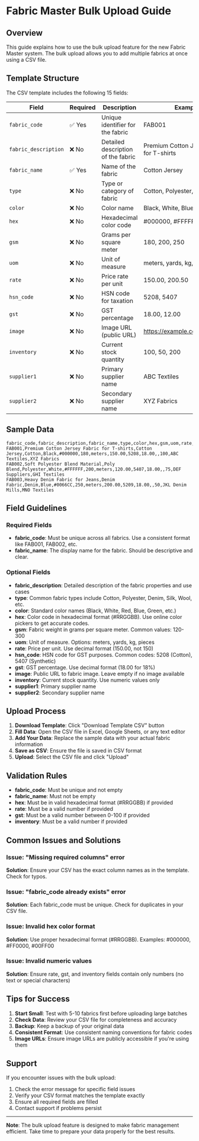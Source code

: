 # Fabric Master Bulk Upload Guide

## Overview
This guide explains how to use the bulk upload feature for the new Fabric Master system. The bulk upload allows you to add multiple fabrics at once using a CSV file.

## Template Structure

The CSV template includes the following 15 fields:

| Field | Required | Description | Example |
|-------|----------|-------------|---------|
| `fabric_code` | ✅ Yes | Unique identifier for the fabric | FAB001 |
| `fabric_description` | ❌ No | Detailed description of the fabric | Premium Cotton Jersey Fabric for T-shirts |
| `fabric_name` | ✅ Yes | Name of the fabric | Cotton Jersey |
| `type` | ❌ No | Type or category of fabric | Cotton, Polyester, Denim |
| `color` | ❌ No | Color name | Black, White, Blue |
| `hex` | ❌ No | Hexadecimal color code | #000000, #FFFFFF |
| `gsm` | ❌ No | Grams per square meter | 180, 200, 250 |
| `uom` | ❌ No | Unit of measure | meters, yards, kg, pieces |
| `rate` | ❌ No | Price rate per unit | 150.00, 200.50 |
| `hsn_code` | ❌ No | HSN code for taxation | 5208, 5407 |
| `gst` | ❌ No | GST percentage | 18.00, 12.00 |
| `image` | ❌ No | Image URL (public URL) | https://example.com/image.jpg |
| `inventory` | ❌ No | Current stock quantity | 100, 50, 200 |
| `supplier1` | ❌ No | Primary supplier name | ABC Textiles |
| `supplier2` | ❌ No | Secondary supplier name | XYZ Fabrics |

## Sample Data

```csv
fabric_code,fabric_description,fabric_name,type,color,hex,gsm,uom,rate,hsn_code,gst,image,inventory,supplier1,supplier2
FAB001,Premium Cotton Jersey Fabric for T-shirts,Cotton Jersey,Cotton,Black,#000000,180,meters,150.00,5208,18.00,,100,ABC Textiles,XYZ Fabrics
FAB002,Soft Polyester Blend Material,Poly Blend,Polyester,White,#FFFFFF,200,meters,120.00,5407,18.00,,75,DEF Suppliers,GHI Textiles
FAB003,Heavy Denim Fabric for Jeans,Denim Fabric,Denim,Blue,#0066CC,250,meters,200.00,5209,18.00,,50,JKL Denim Mills,MNO Textiles
```

## Field Guidelines

### Required Fields
- **fabric_code**: Must be unique across all fabrics. Use a consistent format like FAB001, FAB002, etc.
- **fabric_name**: The display name for the fabric. Should be descriptive and clear.

### Optional Fields
- **fabric_description**: Detailed description of the fabric properties and use cases
- **type**: Common fabric types include Cotton, Polyester, Denim, Silk, Wool, etc.
- **color**: Standard color names (Black, White, Red, Blue, Green, etc.)
- **hex**: Color code in hexadecimal format (#RRGGBB). Use online color pickers to get accurate codes.
- **gsm**: Fabric weight in grams per square meter. Common values: 120-300
- **uom**: Unit of measure. Options: meters, yards, kg, pieces
- **rate**: Price per unit. Use decimal format (150.00, not 150)
- **hsn_code**: HSN code for GST purposes. Common codes: 5208 (Cotton), 5407 (Synthetic)
- **gst**: GST percentage. Use decimal format (18.00 for 18%)
- **image**: Public URL to fabric image. Leave empty if no image available
- **inventory**: Current stock quantity. Use numeric values only
- **supplier1**: Primary supplier name
- **supplier2**: Secondary supplier name

## Upload Process

1. **Download Template**: Click "Download Template CSV" button
2. **Fill Data**: Open the CSV file in Excel, Google Sheets, or any text editor
3. **Add Your Data**: Replace the sample data with your actual fabric information
4. **Save as CSV**: Ensure the file is saved in CSV format
5. **Upload**: Select the CSV file and click "Upload"

## Validation Rules

- **fabric_code**: Must be unique and not empty
- **fabric_name**: Must not be empty
- **hex**: Must be in valid hexadecimal format (#RRGGBB) if provided
- **rate**: Must be a valid number if provided
- **gst**: Must be a valid number between 0-100 if provided
- **inventory**: Must be a valid number if provided

## Common Issues and Solutions

### Issue: "Missing required columns" error
**Solution**: Ensure your CSV has the exact column names as in the template. Check for typos.

### Issue: "fabric_code already exists" error
**Solution**: Each fabric_code must be unique. Check for duplicates in your CSV file.

### Issue: Invalid hex color format
**Solution**: Use proper hexadecimal format (#RRGGBB). Examples: #000000, #FF0000, #00FF00

### Issue: Invalid numeric values
**Solution**: Ensure rate, gst, and inventory fields contain only numbers (no text or special characters)

## Tips for Success

1. **Start Small**: Test with 5-10 fabrics first before uploading large batches
2. **Check Data**: Review your CSV file for completeness and accuracy
3. **Backup**: Keep a backup of your original data
4. **Consistent Format**: Use consistent naming conventions for fabric codes
5. **Image URLs**: Ensure image URLs are publicly accessible if you're using them

## Support

If you encounter issues with the bulk upload:
1. Check the error message for specific field issues
2. Verify your CSV format matches the template exactly
3. Ensure all required fields are filled
4. Contact support if problems persist

---

**Note**: The bulk upload feature is designed to make fabric management efficient. Take time to prepare your data properly for the best results.
